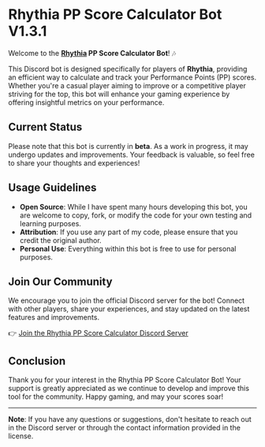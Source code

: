 # Rhythia PP Score Calculator Bot V1.3.1

Welcome to the **[Rhythia](https://github.com/David20122/sound-space-plus) PP Score Calculator Bot**! 🎶

This Discord bot is designed specifically for players of **Rhythia**, providing an efficient way to calculate and track your Performance Points (PP) scores. Whether you're a casual player aiming to improve or a competitive player striving for the top, this bot will enhance your gaming experience by offering insightful metrics on your performance.

## Current Status

Please note that this bot is currently in **beta**. As a work in progress, it may undergo updates and improvements. Your feedback is valuable, so feel free to share your thoughts and experiences!

## Usage Guidelines

- **Open Source**: While I have spent many hours developing this bot, you are welcome to copy, fork, or modify the code for your own testing and learning purposes.
- **Attribution**: If you use any part of my code, please ensure that you credit the original author.
- **Personal Use**: Everything within this bot is free to use for personal purposes.

## Join Our Community

We encourage you to join the official Discord server for the bot! Connect with other players, share your experiences, and stay updated on the latest features and improvements.

👉 [Join the Rhythia PP Score Calculator Discord Server](https://discord.gg/2cr74MwHZe)

## Conclusion

Thank you for your interest in the Rhythia PP Score Calculator Bot! Your support is greatly appreciated as we continue to develop and improve this tool for the community. Happy gaming, and may your scores soar!

---

**Note**: If you have any questions or suggestions, don't hesitate to reach out in the Discord server or through the contact information provided in the license.
